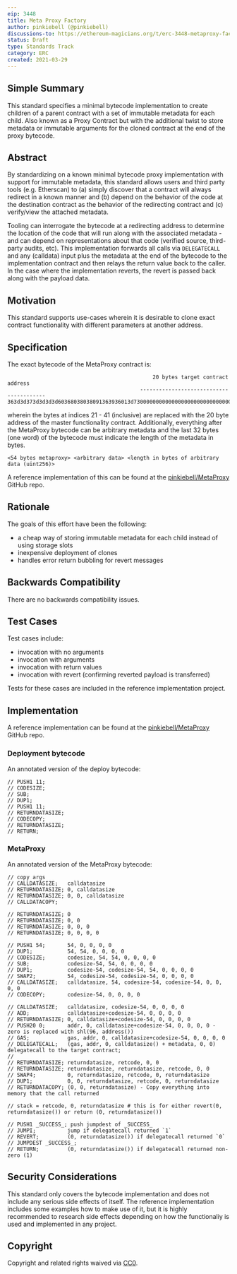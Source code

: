 ```yaml
---
eip: 3448
title: Meta Proxy Factory
author: pinkiebell (@pinkiebell)
discussions-to: https://ethereum-magicians.org/t/erc-3448-metaproxy-factory/5834
status: Draft
type: Standards Track
category: ERC
created: 2021-03-29
---
```


## Simple Summary
This standard specifies a minimal bytecode implementation to create children of a parent contract with a set of immutable metadata for each child. Also known as a Proxy Contract but with the additional twist to store metadata or immutable arguments for the cloned contract at the end of the proxy bytecode.

## Abstract
By standardizing on a known minimal bytecode proxy implementation with support for immutable metadata, this standard allows users and third party tools (e.g. Etherscan) to (a) simply discover that a contract will always redirect in a known manner and (b) depend on the behavior of the code at the destination contract as the behavior of the redirecting contract and (c) verify/view the attached metadata.

Tooling can interrogate the bytecode at a redirecting address to determine the location of the code that will run along with the associated metadata - and can depend on representations about that code (verified source, third-party audits, etc). This implementation forwards all calls via `DELEGATECALL` and any (calldata) input plus the metadata at the end of the bytecode to the implementation contract and then relays the return value back to the caller. In the case where the implementation reverts, the revert is passed back along with the payload data.

## Motivation
This standard supports use-cases wherein it is desirable to clone exact contract functionality with different parameters at another address.

## Specification
The exact bytecode of the MetaProxy contract is:
```
                                              20 bytes target contract address
                                          ----------------------------------------
363d3d373d3d3d3d60368038038091363936013d7300000000000000000000000000000000000000005af43d3d93803e603457fd5bf3
```
wherein the bytes at indices 21 - 41 (inclusive) are replaced with the 20 byte address of the master functionality contract. Additionally, everything after the MetaProxy bytecode can be arbitrary metadata and the last 32 bytes (one word) of the bytecode must indicate the length of the metadata in bytes.

```
<54 bytes metaproxy> <arbitrary data> <length in bytes of arbitrary data (uint256)>
```

A reference implementation of this can be found at the [pinkiebell/MetaProxy](https://github.com/pinkiebell/MetaProxy) GitHub repo.

## Rationale
The goals of this effort have been the following:
- a cheap way of storing immutable metadata for each child instead of using storage slots
- inexpensive deployment of clones
- handles error return bubbling for revert messages

## Backwards Compatibility
There are no backwards compatibility issues.

## Test Cases
Test cases include:
- invocation with no arguments
- invocation with arguments
- invocation with return values
- invocation with revert (confirming reverted payload is transferred)

Tests for these cases are included in the reference implementation project.

## Implementation
A reference implementation can be found at the [pinkiebell/MetaProxy](https://github.com/pinkiebell/MetaProxy) GitHub repo.

### Deployment bytecode
An annotated version of the deploy bytecode:
```
// PUSH1 11;
// CODESIZE;
// SUB;
// DUP1;
// PUSH1 11;
// RETURNDATASIZE;
// CODECOPY;
// RETURNDATASIZE;
// RETURN;
```

### MetaProxy
An annotated version of the MetaProxy bytecode:
```
// copy args
// CALLDATASIZE;   calldatasize
// RETURNDATASIZE; 0, calldatasize
// RETURNDATASIZE; 0, 0, calldatasize
// CALLDATACOPY;

// RETURNDATASIZE; 0
// RETURNDATASIZE; 0, 0
// RETURNDATASIZE; 0, 0, 0
// RETURNDATASIZE; 0, 0, 0, 0

// PUSH1 54;       54, 0, 0, 0, 0
// DUP1;           54, 54, 0, 0, 0, 0
// CODESIZE;       codesize, 54, 54, 0, 0, 0, 0
// SUB;            codesize-54, 54, 0, 0, 0, 0
// DUP1;           codesize-54, codesize-54, 54, 0, 0, 0, 0
// SWAP2;          54, codesize-54, codesize-54, 0, 0, 0, 0
// CALLDATASIZE;   calldatasize, 54, codesize-54, codesize-54, 0, 0, 0, 0
// CODECOPY;       codesize-54, 0, 0, 0, 0

// CALLDATASIZE;   calldatasize, codesize-54, 0, 0, 0, 0
// ADD;            calldatasize+codesize-54, 0, 0, 0, 0
// RETURNDATASIZE; 0, calldatasize+codesize-54, 0, 0, 0, 0
// PUSH20 0;       addr, 0, calldatasize+codesize-54, 0, 0, 0, 0 - zero is replaced with shl(96, address())
// GAS;            gas, addr, 0, calldatasize+codesize-54, 0, 0, 0, 0
// DELEGATECALL;   (gas, addr, 0, calldatasize() + metadata, 0, 0) delegatecall to the target contract;
//
// RETURNDATASIZE; returndatasize, retcode, 0, 0
// RETURNDATASIZE; returndatasize, returndatasize, retcode, 0, 0
// SWAP4;          0, returndatasize, retcode, 0, returndatasize
// DUP1;           0, 0, returndatasize, retcode, 0, returndatasize
// RETURNDATACOPY; (0, 0, returndatasize) - Copy everything into memory that the call returned

// stack = retcode, 0, returndatasize # this is for either revert(0, returndatasize()) or return (0, returndatasize())

// PUSH1 _SUCCESS_; push jumpdest of _SUCCESS_
// JUMPI;          jump if delegatecall returned `1`
// REVERT;         (0, returndatasize()) if delegatecall returned `0`
// JUMPDEST _SUCCESS_;
// RETURN;         (0, returndatasize()) if delegatecall returned non-zero (1)
```

## Security Considerations
This standard only covers the bytecode implementation and does not include any serious side effects of itself. The reference implementation includes some examples how to make use of it, but it is highly recommended to research side effects depending on how the functionaliy is used and implemented in any project.

## Copyright
Copyright and related rights waived via [CC0](https://creativecommons.org/publicdomain/zero/1.0/).
